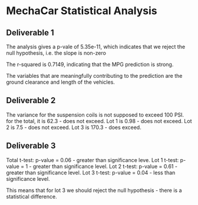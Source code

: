 # MechaCar Statistical Analysis

## Deliverable 1
The analysis gives a p-vale of 5.35e-11, which indicates that we reject the null hypothesis, i.e. the slope is non-zero 

The r-squared is 0.7149, indicating that the MPG prediction is strong.

The variables that are meaningfully contributing to the prediction are the ground clearance and length of the vehicles. 

## Deliverable 2

The variance for the suspension coils is not supposed to exceed 100 PSI. for the total, it is 62.3 - does not exceed. Lot 1 is 0.98 - does not exceed. Lot 2 is 7.5 - does not exceed. Lot 3 is 170.3 - does exceed.

## Deliverable 3 

Total t-test: p-value = 0.06 - greater than significance leve. 
Lot 1 t-test: p-value = 1 - greater than significance level. 
Lot 2 t-test: p-value = 0.61 - greater than significance level. 
Lot 3 t-test: p-value = 0.04 - less than significance level. 

This means that for lot 3 we should reject the null hypothesis - there is a statistical difference.
